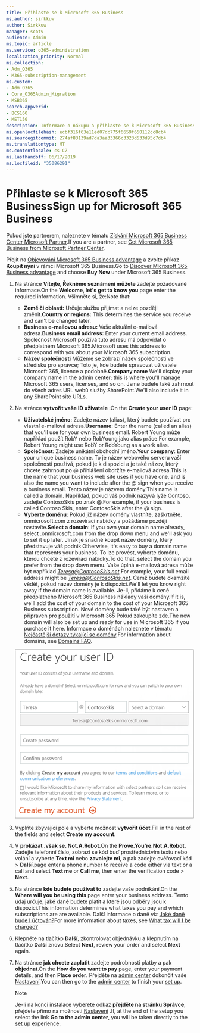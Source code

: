 ```yaml
---
title: Přihlaste se k Microsoft 365 Business
ms.author: sirkkuw
author: Sirkkuw
manager: scotv
audience: Admin
ms.topic: article
ms.service: o365-administration
localization_priority: Normal
ms.collection:
- Adm_O365
- M365-subscription-management
ms.custom:
- Adm_O365
- Core_O365Admin_Migration
- MSB365
search.appverid:
- BCS160
- MET150
description: Informace o nákupu a přihlaste se k Microsoft 365 Business.
ms.openlocfilehash: ecbf316f63e11ed07dc775f6659f650112cc8cb4
ms.sourcegitcommit: 274af83139ad7da3aa33366c3323d533d95c7db4
ms.translationtype: MT
ms.contentlocale: cs-CZ
ms.lasthandoff: 06/17/2019
ms.locfileid: "35086291"
---
```

# <a name="sign-up-for-microsoft-365-business"></a><span data-ttu-id="0d6ac-103">Přihlaste se k Microsoft 365 Business</span><span class="sxs-lookup"><span data-stu-id="0d6ac-103">Sign up for Microsoft 365 Business</span></span>

<span data-ttu-id="0d6ac-104">Pokud jste partnerem, naleznete v tématu [Získání Microsoft 365 Business Center Microsoft Partner](get-microsoft-365-business.md#get-microsoft-365-business-from-microsoft-partner-center).</span><span class="sxs-lookup"><span data-stu-id="0d6ac-104">If you are a partner, see [Get Microsoft 365 Business from Microsoft Partner Center](get-microsoft-365-business.md#get-microsoft-365-business-from-microsoft-partner-center).</span></span>

<span data-ttu-id="0d6ac-105">Přejít na [Objevování Microsoft 365 Business advantage](https://www.microsoft.com/microsoft-365/business#pmg-cmp-desktop) a zvolte příkaz **Koupit nyní** v rámci Microsoft 365 Business.</span><span class="sxs-lookup"><span data-stu-id="0d6ac-105">Go to [Discover Microsoft 365 Business advantage](https://www.microsoft.com/microsoft-365/business#pmg-cmp-desktop) and choose **Buy Now** under Microsoft 365 Business.</span></span>

1. <span data-ttu-id="0d6ac-106">Na stránce **Vítejte, Řekněme seznámení můžete** zadejte požadované informace.</span><span class="sxs-lookup"><span data-stu-id="0d6ac-106">On the **Welcome, let's get to know you** page enter the required information.</span></span> <span data-ttu-id="0d6ac-107">Všimněte si, že:</span><span class="sxs-lookup"><span data-stu-id="0d6ac-107">Note that:</span></span>
 
    -  <span data-ttu-id="0d6ac-108">**Země či oblasti:** Určuje službu přijímat a nelze později změnit.</span><span class="sxs-lookup"><span data-stu-id="0d6ac-108">**Country or regions:** This determines the service you receive and can't be changed later.</span></span>
    - <span data-ttu-id="0d6ac-109">**Business e-mailovou adresu:** Vaše aktuální e-mailová adresa.</span><span class="sxs-lookup"><span data-stu-id="0d6ac-109">**Business email address:** Enter your current email address.</span></span> <span data-ttu-id="0d6ac-110">Společnost Microsoft používá tuto adresu má odpovídat o předplatném Microsoft 365.</span><span class="sxs-lookup"><span data-stu-id="0d6ac-110">Microsoft uses this address to correspond with you about your Microsoft 365 subscription.</span></span>
    - <span data-ttu-id="0d6ac-111">**Název společnosti** Můžeme se zobrazí název společnosti ve středisku pro správce; Toto je, kde budete spravovat uživatele Microsoft 365, licence a podobně.</span><span class="sxs-lookup"><span data-stu-id="0d6ac-111">**Company name** We'll display your company name in the admin center; this is where you'll manage Microsoft 365 users, licenses, and so on.</span></span> <span data-ttu-id="0d6ac-112">Jsme budete také zahrnout do všech adres URL webů služby SharePoint.</span><span class="sxs-lookup"><span data-stu-id="0d6ac-112">We'll also include it in any SharePoint site URLs.</span></span>

2. <span data-ttu-id="0d6ac-113">Na stránce **vytvořit vaše ID uživatele** :</span><span class="sxs-lookup"><span data-stu-id="0d6ac-113">On the **Create your user ID** page:</span></span>

    - <span data-ttu-id="0d6ac-114">**Uživatelské jméno**: Zadejte název (alias), který budete používat pro vlastní e-mailová adresa.</span><span class="sxs-lookup"><span data-stu-id="0d6ac-114">**Username**: Enter the name (called an alias) that you'll use for your own business email.</span></span> <span data-ttu-id="0d6ac-115">Robert Young může například použít RobY nebo RobYoung jako alias práce.</span><span class="sxs-lookup"><span data-stu-id="0d6ac-115">For example, Robert Young might use RobY or RobYoung as a work alias.</span></span>
    - <span data-ttu-id="0d6ac-116">**Společnost**: Zadejte unikátní obchodní jméno.</span><span class="sxs-lookup"><span data-stu-id="0d6ac-116">**Your company**: Enter your unique business name.</span></span> <span data-ttu-id="0d6ac-117">To je název webového serveru vaší společnosti používá, pokud je k dispozici a je také název, který chcete zahrnout po @ přihlášení obdržíte e-mailová adresa.</span><span class="sxs-lookup"><span data-stu-id="0d6ac-117">This is the name that your business web site uses if you have one, and is also the name you want to include after the @ sign when you receive a business email.</span></span> <span data-ttu-id="0d6ac-118">Tento název je názvem domény.</span><span class="sxs-lookup"><span data-stu-id="0d6ac-118">This name is called a domain.</span></span> <span data-ttu-id="0d6ac-119">Například, pokud váš podnik nazývá lyže Contoso, zadejte ContosoSkis po znak @.</span><span class="sxs-lookup"><span data-stu-id="0d6ac-119">For example, if your business is called Contoso Skis, enter ContosoSkis after the @ sign.</span></span>
    - <span data-ttu-id="0d6ac-120">**Vyberte doménu**: Pokud již název domény vlastníte, zaškrtněte. onmicrosoft.com z rozevírací nabídky a požádáme později nastavíte.</span><span class="sxs-lookup"><span data-stu-id="0d6ac-120">**Select a domain**: If you own your domain name already, select .onmicrosoft.com from the drop down menu and we'll ask you to set it up later.</span></span> <span data-ttu-id="0d6ac-121">Jinak je snadné koupit název domény, který představuje váš podnik.</span><span class="sxs-lookup"><span data-stu-id="0d6ac-121">Otherwise, it's easy to buy a domain name that represents your business.</span></span> <span data-ttu-id="0d6ac-122">To lze provést, vyberte doménu, kterou chcete z rozevírací nabídky.</span><span class="sxs-lookup"><span data-stu-id="0d6ac-122">To do that, select the domain you prefer from the drop down menu.</span></span> <span data-ttu-id="0d6ac-123">Vaše úplná e-mailová adresa může být například *Teresa@ContosoSkis.net*.</span><span class="sxs-lookup"><span data-stu-id="0d6ac-123">For example, your full email address might be *Teresa@ContosoSkis.net*.</span></span> <span data-ttu-id="0d6ac-124">Čemž budete okamžitě vědět, pokud název domény je k dispozici.</span><span class="sxs-lookup"><span data-stu-id="0d6ac-124">We'll let you know right away if the domain name is available.</span></span> <span data-ttu-id="0d6ac-125">Je-li, přidáme k ceně předplatného Microsoft 365 Business náklady vaší domény.</span><span class="sxs-lookup"><span data-stu-id="0d6ac-125">If it is, we'll add the cost of your domain to the cost of your Microsoft 365 Business subscription.</span></span> <span data-ttu-id="0d6ac-126">Nové domény bude také být nastaven a připraven pro použití v Microsoft 365 Pokud zakoupíte zde.</span><span class="sxs-lookup"><span data-stu-id="0d6ac-126">The new domain will also be set up and ready for use in Microsoft 365 if you purchase it here.</span></span> <span data-ttu-id="0d6ac-127">Informace o doménách naleznete v tématu [Nejčastější dotazy týkající se domény](https://docs.microsoft.com/office365/admin/setup/domains-faq).</span><span class="sxs-lookup"><span data-stu-id="0d6ac-127">For information about domains, see [Domains FAQ](https://docs.microsoft.com/office365/admin/setup/domains-faq).</span></span>
    
    ![Obrazovka vytvoření stránky ID uživatele.](media/signinuserid.png)

3. <span data-ttu-id="0d6ac-129">Vyplňte zbývající pole a vyberte možnost **vytvořit účet**.</span><span class="sxs-lookup"><span data-stu-id="0d6ac-129">Fill in the rest of the fields and select **Create my account**.</span></span>
4. <span data-ttu-id="0d6ac-130">V **prokázat .však se. Not.A.Robot.**</span><span class="sxs-lookup"><span data-stu-id="0d6ac-130">On the **Prove.You're.Not.A.Robot.**</span></span> <span data-ttu-id="0d6ac-131">Zadejte telefonní číslo, zobrazí se kód buď prostřednictvím textu nebo volání a vyberte **Text mi** nebo **zavolejte mi**, a pak zadejte ověřovací kód \> **Další**.</span><span class="sxs-lookup"><span data-stu-id="0d6ac-131">page enter a phone number to receive a code either via text or a call and select **Text me** or **Call me**, then enter the verification code \> **Next**.</span></span>
5. <span data-ttu-id="0d6ac-132">Na stránce **kde budete používat to** zadejte vaše podnikání.</span><span class="sxs-lookup"><span data-stu-id="0d6ac-132">On the **Where will you be using this** page enter your business address.</span></span> <span data-ttu-id="0d6ac-133">Tento údaj určuje, jaké daně budete platit a které jsou odběry jsou k dispozici.</span><span class="sxs-lookup"><span data-stu-id="0d6ac-133">This information determines what taxes you pay and which subscriptions are are available.</span></span> <span data-ttu-id="0d6ac-134">Další informace o daně viz [Jaké daně bude I účtován?](https://docs.microsoft.com/office365/admin/subscriptions-and-billing/what-tax-will-i-be-charged?view=o365-worldwide)</span><span class="sxs-lookup"><span data-stu-id="0d6ac-134">For more information about taxes, see [What tax will I be charged?](https://docs.microsoft.com/office365/admin/subscriptions-and-billing/what-tax-will-i-be-charged?view=o365-worldwide)</span></span> 
1. <span data-ttu-id="0d6ac-135">Klepněte na tlačítko **Další**, zkontrolovat objednávku a klepnutím na tlačítko **Další** znovu.</span><span class="sxs-lookup"><span data-stu-id="0d6ac-135">Select **Next**, review your order and select **Next** again.</span></span>
1. <span data-ttu-id="0d6ac-136">Na stránce **jak chcete zaplatit** zadejte podrobnosti platby a pak **objednat**.</span><span class="sxs-lookup"><span data-stu-id="0d6ac-136">On the **How do you want to pay** page, enter your payment details, and then **Place order**.</span></span>
    <span data-ttu-id="0d6ac-137">Přejděte na [admin center](https://docs.microsoft.com/en-us/office365/admin/subscriptions-and-billing/what-tax-will-i-be-charged?view=o365-worldwide) dokončit vaše [Nastavení](set-up.md).</span><span class="sxs-lookup"><span data-stu-id="0d6ac-137">You can then go to the [admin center](https://docs.microsoft.com/en-us/office365/admin/subscriptions-and-billing/what-tax-will-i-be-charged?view=o365-worldwide) to finish your [set up](set-up.md).</span></span>

    > [!NOTE]
    > <span data-ttu-id="0d6ac-138">Je-li na konci instalace vyberete odkaz **přejděte na stránku Správce**, přejdete přímo na možnosti [Nastavení](set-up.md) .</span><span class="sxs-lookup"><span data-stu-id="0d6ac-138">If, at the end of the setup you select the link **Go to the admin center**, you will be taken directly to the [set up](set-up.md) experience.</span></span>